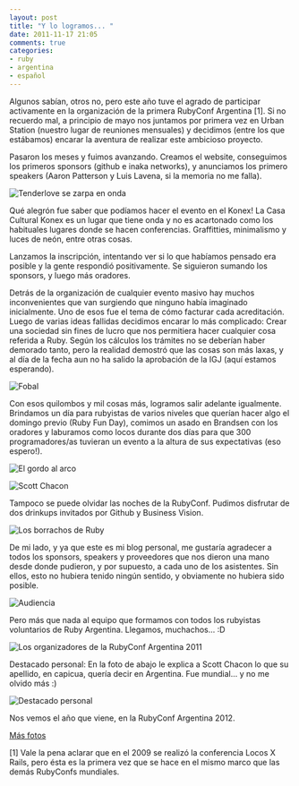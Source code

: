 ```yaml
---
layout: post
title: "Y lo logramos... "
date: 2011-11-17 21:05
comments: true
categories: 
- ruby
- argentina
- español
---
```


Algunos sabían, otros no, pero este año tuve el agrado de participar
activamente en la organización de la primera RubyConf Argentina [1]. Si no
recuerdo mal, a principio de mayo nos juntamos por primera vez en Urban Station
(nuestro lugar de reuniones mensuales) y decidimos (entre los que estábamos)
encarar la aventura de realizar este ambicioso proyecto. 

Pasaron los meses y fuimos avanzando. Creamos el website, conseguimos los
primeros sponsors (github e inaka networks), y anunciamos los primero speakers (Aaron Patterson y Luis
Lavena, si la memoria no me falla). 

![Tenderlove se zarpa en
onda](http://farm7.static.flickr.com/6100/6351795589_e66a4018ce.jpg "Tenderlove
 se zarpa en onda")

Qué alegrón fue saber que podíamos hacer el evento en el Konex! La Casa
Cultural Konex es un lugar que
tiene onda y no es acartonado como los habituales lugares donde se
hacen conferencias. Graffitties, minimalismo y luces de neón, entre otras
cosas.

Lanzamos la inscripción, intentando ver si lo que habíamos pensado era
posible y la gente respondió positivamente. Se siguieron sumando los sponsors,
y luego más oradores.

Detrás de la organización de cualquier evento masivo hay muchos inconvenientes
que van surgiendo que ninguno había imaginado inicialmente. Uno de esos fue el
tema de cómo facturar cada acreditación. Luego de varias ideas fallidas
decidimos encarar lo más complicado: Crear una sociedad sin fines de lucro que
nos permitiera hacer cualquier cosa referida a Ruby. Según los cálculos los
trámites no se deberían haber demorado tanto, pero la realidad demostró que las
cosas son más laxas, y al día de la fecha aun no ha salido la aprobación de la
IGJ (aquí estamos esperando).

![Fobal](http://farm7.static.flickr.com/6217/6330088670_b7901df59a.jpg "En el
 asado jugamos un picadito")

Con esos quilombos y mil cosas más, logramos salir adelante igualmente.
Brindamos un día para rubyistas de varios niveles que querían hacer algo el
domingo previo (Ruby Fun Day), comimos un asado en Brandsen con los oradores y
laburamos como locos durante dos días para que 300 programadores/as tuvieran un
evento a la altura de sus expectativas (eso espero!).

![El gordo al
arco](http://farm7.static.flickr.com/6043/6352550330_4b6ee4bb35.jpg "El gordito
 al arco")

![Scott Chacon](http://farm7.static.flickr.com/6101/6332480615_08021f1b6b.jpg
"Cha Con")

Tampoco se puede olvidar las noches de la RubyConf. Pudimos disfrutar de dos
drinkups invitados por Github y Business Vision.

![Los borrachos de
Ruby](http://farm7.static.flickr.com/6106/6328969808_738ca27b0e.jpg "Los
 borrachos de Ruby")

De mi lado, y ya que este es mi blog personal, me gustaría agradecer a todos
los sponsors, speakers y proveedores que nos dieron una mano desde donde
pudieron, y por supuesto, a cada uno de los asistentes. Sin ellos, esto no
hubiera tenido ningún sentido, y obviamente no hubiera sido posible.

![Audiencia](http://farm7.static.flickr.com/6019/6325450655_c0bf298774.jpg)

Pero más que nada al equipo que formamos con todos los rubyistas voluntarios de
Ruby Argentina. Llegamos, muchachos... :D

![Los organizadores de la RubyConf Argentina
2011](http://farm7.static.flickr.com/6215/6332888878_6ebaf4ea08.jpg "Los
 organizadores de la RubyConf Argentina 2011")

Destacado personal: En la foto de abajo le explica a Scott Chacon lo que
su apellido, en capicua, quería decir en Argentina. Fue mundial... y no me
olvido más :)

![Destacado
personal](http://farm7.static.flickr.com/6216/6352545872_8c490711a7.jpg
 "Destacado personal")

Nos vemos el año que viene, en la RubyConf Argentina 2012. 

[Más fotos](http://www.flickr.com/groups/rubyconfargentina2011/pool/with/6332888878/)

[1] Vale la pena aclarar que en el 2009 se realizó la conferencia Locos X
Rails, pero ésta es la primera vez que se hace en el mismo marco que las demás
RubyConfs mundiales. 
